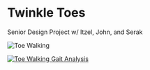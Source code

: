 # Twinkle Toes
 Senior Design Project w/ Itzel, John, and Serak 

![Toe Walking](tenor.gif)


[![Toe Walking Gait Analysis](https://j.gifs.com/2xBJ01.gif)](https://youtu.be/wT-qii4GkHY)